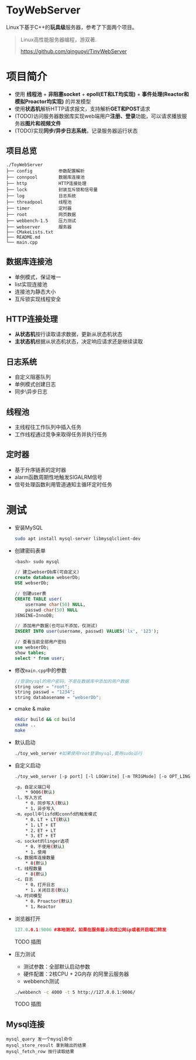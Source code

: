 # ToyWebServer

Linux下基于C++的**玩具级**服务器，参考了下面两个项目。

> Linux高性能服务器编程，游双著.
> 
> https://github.com/qinguoyi/TinyWebServer

# 项目简介

* 使用 **线程池** + **非阻塞socket** + **epoll(ET和LT均实现)** + **事件处理(Reactor和模拟Proactor均实现)** 的并发模型
* 使用**状态机**解析HTTP请求报文，支持解析**GET和POST**请求
* (TODO)访问服务器数据库实现web端用户**注册、登录**功能，可以请求播放服务器**图片和视频文件**
* (TODO)实现**同步/异步日志系统**，记录服务器运行状态

## 项目总览

```
./ToyWebServer
├── config          参数配置解析
├── connpool        数据库连接池
├── http            HTTP连接处理 
├── lock            封装互斥锁和信号量
├── log             日志系统
├── threadpool      线程池
├── timer           定时器
├── root            网页数据
├── webbench-1.5    压力测试
├── webserver       服务器
├── CMakeLists.txt  
├── README.md
└── main.cpp
```

## 数据库连接池

* 单例模式，保证唯一
* list实现连接池
* 连接池为静态大小
* 互斥锁实现线程安全

## HTTP连接处理 

* **从状态机**按行读取请求数据，更新从状态机状态
* **主状态机**根据从状态机状态，决定响应请求还是继续读取

## 日志系统

* 自定义阻塞队列
* 单例模式创建日志
* 同步\异步日志

## 线程池

* 主线程往工作队列中插入任务
* 工作线程通过竞争来取得任务并执行任务

## 定时器

* 基于升序链表的定时器
* alarm函数周期性地触发SIGALRM信号
* 信号处理函数利用管道通知主循环定时任务

# 测试

* 安装MySQL

    ```bash
    sudo apt install mysql-server libmysqlclient-dev
    ```
    
* 创建密码表单
    ```sql
    <bash> sudo mysql
    
    // 建立webserDb库(可自定义)
    create database webserDb;
    USE webserDb;
    
    // 创建user表
    CREATE TABLE user(
        username char(50) NULL,
        passwd char(50) NULL
    )ENGINE=InnoDB;
    
    // 添加用户数据(也可以不添加，仅测试)
    INSERT INTO user(username, passwd) VALUES('lx', '123');
    
    // 查看当前全部用户密码
    use webserDb;
    show tables;
    select * from user;
    ```
    
* 修改``main.cpp``中的参数

    ```C++
    //登录mysql的用户密码，不是在数据库中添加的用户数据
    string user = "root";
    string passwd = "1234";
    string databasename = "webserDb";
    ```

* cmake & make 

    ```bash
    mkdir build && cd build
    cmake ..
    make
    ```

* 默认启动

    ```bash
    ./toy_web_server #如果使用root登录mysql,要用sudo运行
    ```
    
* 自定义启动
  
    ```bash
    ./toy_web_server [-p port] [-l LOGWrite] [-m TRIGMode] [-o OPT_LINGER] [-s sql_num] [-t thread_num] [-c close_log] [-a actor_model]
    
    -p，自定义端口号
        * 9006(默认)
    -l，写入方式
    	* 0，同步写入(默认)
    	* 1，异步写入
    -m，epoll中lisfd和connfd的触发模式
    	* 0，LT + LT(默认)
    	* 1，LT + ET
        * 2，ET + LT
        * 3，ET + ET
    -o，socket的linger选项
    	* 0，不使用(默认)
    	* 1，使用
    -s，数据库连接数量
    	* 8(默认)
    -t，线程数量
        * 8(默认)
    -c，日志
        * 0，打开日志
        * 1，关闭日志(默认)
    -a，时间模型
        * 0，Proactor(默认)
        * 1，Reactor
    ```

* 浏览器打开

    ```C++
    127.0.0.1:9006 #本地测试，如果在服务器上改成公网ip或者开启端口转发
    ```
    TODO
    插图
    
* 压力测试    
  
    * 测试参数：全部默认启动参数
    * 硬件配置：2核CPU + 2G内存 的阿里云服务器 
    * webbench测试
    
    ```bash
    ./webbench -c 4000 -t 5 http://127.0.0.1:9006/
    ```
    TODO
    插图

## Mysql连接

```
mysql_query 发一个mysql命令
mysql_store_result 拿到输出的结果
mysql_fetch_row 按行读取结果
```

